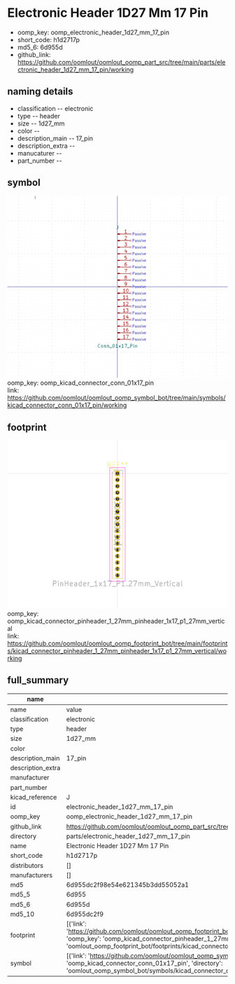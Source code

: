 # Electronic Header 1D27 Mm 17 Pin

  
* oomp_key: oomp_electronic_header_1d27_mm_17_pin 
* short_code: h1d2717p
* md5_6: 6d955d  
* github_link: https://github.com/oomlout/oomlout_oomp_part_src/tree/main/parts/electronic_header_1d27_mm_17_pin/working  
## naming details
* classification -- electronic
* type -- header
* size -- 1d27_mm
* color -- 
* description_main -- 17_pin
* description_extra -- 
* manucaturer -- 
* part_number -- 



## symbol

![](symbol/0/working/working_600.png)  
oomp_key: oomp_kicad_connector_conn_01x17_pin  
link: https://github.com/oomlout/oomlout_oomp_symbol_bot/tree/main/symbols/kicad_connector_conn_01x17_pin/working  

## footprint

![](footprint/0/working/working_600.png)  
oomp_key: oomp_kicad_connector_pinheader_1_27mm_pinheader_1x17_p1_27mm_vertical  
link: https://github.com/oomlout/oomlout_oomp_footprint_bot/tree/main/footprints/kicad_connector_pinheader_1_27mm_pinheader_1x17_p1_27mm_vertical/working  

## full_summary
| name | value | 
| --- | --- | 
| name | value | 
| classification | electronic | 
| type | header | 
| size | 1d27_mm | 
| color |  | 
| description_main | 17_pin | 
| description_extra |  | 
| manufacturer |  | 
| part_number |  | 
| kicad_reference | J | 
| id | electronic_header_1d27_mm_17_pin | 
| oomp_key | oomp_electronic_header_1d27_mm_17_pin | 
| github_link | https://github.com/oomlout/oomlout_oomp_part_src/tree/main/parts/electronic_header_1d27_mm_17_pin/working | 
| directory | parts/electronic_header_1d27_mm_17_pin | 
| name | Electronic Header 1D27 Mm 17 Pin | 
| short_code | h1d2717p | 
| distributors | [] | 
| manufacturers | [] | 
| md5 | 6d955dc2f98e54e621345b3dd55052a1 | 
| md5_5 | 6d955 | 
| md5_6 | 6d955d | 
| md5_10 | 6d955dc2f9 | 
| footprint | [{'link': 'https://github.com/oomlout/oomlout_oomp_footprint_bot/tree/main/foootprntss/kicad_connector_pinheader_1_27mm_pinheader_1x17_p1_27mm_vertical', 'oomp_key': 'oomp_kicad_connector_pinheader_1_27mm_pinheader_1x17_p1_27mm_vertical', 'directory': 'oomlout_oomp_footprint_bot/footprints/kicad_connector_pinheader_1_27mm_pinheader_1x17_p1_27mm_vertical//working/working.kicad_mod'}] | 
| symbol | [{'link': 'https://github.com/oomlout/oomlout_oomp_symbol_bot/tree/main/symbols/kicad_connector_conn_01x17_pin', 'oomp_key': 'oomp_kicad_connector_conn_01x17_pin', 'directory': 'oomlout_oomp_symbol_bot/symbols/kicad_connector_conn_01x17_pin//working/working.kicad_sym'}] | 
